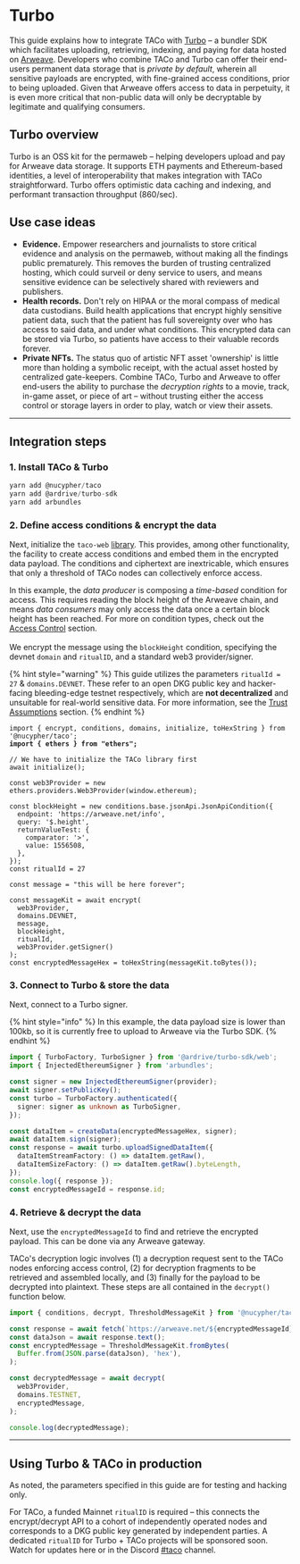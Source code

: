 # Turbo

This guide explains how to integrate TACo with [Turbo](https://docs.ardrive.io/docs/turbo/what-is-turbo.html) – a bundler SDK which facilitates uploading, retrieving, indexing, and paying for data hosted on [Arweave](https://search.brave.com/search?q=arweave+docs\&source=desktop). Developers who combine TACo and Turbo can offer their end-users permanent data storage that is _private by default_, wherein all sensitive payloads are encrypted, with fine-grained access conditions, prior to being uploaded. Given that Arweave offers access to data in perpetuity, it is even more critical that non-public data will only be decryptable by legitimate and qualifying consumers.&#x20;

## Turbo overview

Turbo is an OSS kit for the permaweb – helping developers upload and pay for Arweave data storage. It supports ETH payments and Ethereum-based identities, a level of interoperability that makes integration with TACo straightforward. Turbo offers optimistic data caching and indexing, and performant transaction throughput (860/sec).&#x20;

## Use case ideas

* **Evidence.** Empower researchers and journalists to store critical evidence and analysis on the permaweb, without making all the findings public prematurely. This removes the burden of trusting centralized hosting, which could surveil or deny service to users, and means sensitive evidence can be selectively shared with reviewers and publishers.&#x20;
* **Health records.** Don't rely on HIPAA or the moral compass of medical data custodians. Build health applications that encrypt highly sensitive patient data, such that the patient has full sovereignty over who has access to said data, and under what conditions. This encrypted data can be stored via Turbo, so patients have access to their valuable records forever.&#x20;
* **Private NFTs.** The status quo of artistic NFT asset 'ownership' is little more than holding a symbolic receipt, with the actual asset hosted by centralized gate-keepers. Combine TACo, Turbo and Arweave to offer end-users the ability to purchase the _decryption rights_ to a movie, track, in-game asset, or piece of art – without trusting either the access control or storage layers in order to play, watch or view their assets.&#x20;

***

## Integration steps&#x20;

### 1. Install TACo & Turbo&#x20;

```typescript
yarn add @nucypher/taco
yarn add @ardrive/turbo-sdk
yarn add arbundles
```

### 2. Define access conditions & encrypt the data&#x20;

Next, initialize the `taco-web` [library](https://github.com/nucypher/taco-web). This provides, among other functionality, the facility to create access conditions and embed them in the encrypted data payload. The conditions and ciphertext are inextricable, which ensures that only a threshold of TACo nodes can collectively enforce access.&#x20;

In this example, the _data_ _producer_ is composing a _time-based_ condition for acces&#x73;_._ This requires reading the block height of the Arweave chain, and means _data consumers_ may only access the data once a certain block height has been reached. For more on condition types, check out the [Access Control](../conditions/) section.\
\
We encrypt the message using the `blockHeight` condition, specifying the devnet `domain` and `ritualID`, and a standard web3 provider/signer.&#x20;

{% hint style="warning" %}
This guide utilizes the parameters `ritualId = 27` & `domains.DEVNET`. These refer to an open DKG public key and hacker-facing bleeding-edge testnet respectively, which  are **not decentralized** and unsuitable for real-world sensitive data. For more information, see the [Trust Assumptions](../trust-assumptions/) section.&#x20;
{% endhint %}

<pre class="language-typescript"><code class="lang-typescript">import { encrypt, conditions, domains, initialize, toHexString } from '@nucypher/taco';
<strong>import { ethers } from "ethers";
</strong>
// We have to initialize the TACo library first
await initialize();

const web3Provider = new ethers.providers.Web3Provider(window.ethereum);

const blockHeight = new conditions.base.jsonApi.JsonApiCondition({
  endpoint: 'https://arweave.net/info',
  query: '$.height',
  returnValueTest: {
    comparator: '>',
    value: 1556508,
  },
});
const ritualId = 27

const message = "this will be here forever";

const messageKit = await encrypt(
  web3Provider,
  domains.DEVNET,
  message,
  blockHeight,
  ritualId,
  web3Provider.getSigner() 
);
const encryptedMessageHex = toHexString(messageKit.toBytes());
</code></pre>

### 3. Connect to Turbo & store the data&#x20;

&#x20;Next, connect to a Turbo signer.&#x20;

{% hint style="info" %}
In this example, the data payload size is lower than 100kb, so it is currently free to upload to Arweave via the Turbo SDK.&#x20;
{% endhint %}

```typescript
import { TurboFactory, TurboSigner } from '@ardrive/turbo-sdk/web';
import { InjectedEthereumSigner } from 'arbundles';

const signer = new InjectedEthereumSigner(provider);
await signer.setPublicKey();
const turbo = TurboFactory.authenticated({
  signer: signer as unknown as TurboSigner,
});

const dataItem = createData(encryptedMessageHex, signer);
await dataItem.sign(signer);
const response = await turbo.uploadSignedDataItem({
  dataItemStreamFactory: () => dataItem.getRaw(),
  dataItemSizeFactory: () => dataItem.getRaw().byteLength,
});
console.log({ response });
const encryptedMessageId = response.id;
```

### 4. Retrieve & decrypt the data

Next, use the `encryptedMessageId` to find and retrieve the encrypted payload. This can be done via any Arweave gateway.

TACo's decryption logic involves (1) a decryption request sent to the TACo nodes enforcing access control, (2) for decryption fragments to be retrieved and assembled locally, and (3) finally for the payload to be decrypted into plaintext. These steps are all contained in the `decrypt()` function below.&#x20;

```typescript
import { conditions, decrypt, ThresholdMessageKit } from '@nucypher/taco';

const response = await fetch(`https://arweave.net/${encryptedMessageId}`);
const dataJson = await response.text();
const encryptedMessage = ThresholdMessageKit.fromBytes(
  Buffer.from(JSON.parse(dataJson), 'hex'),
);

const decryptedMessage = await decrypt(
  web3Provider,
  domains.TESTNET,
  encryptedMessage,
);

console.log(decryptedMessage);
```

***

## Using Turbo & TACo in production&#x20;

As noted, the parameters specified in this guide are for testing and hacking only.

For TACo, a funded Mainnet `ritualID` is required – this connects the encrypt/decrypt API to a cohort of independently operated nodes and corresponds to a DKG public key generated by independent parties. A dedicated `ritualID` for Turbo + TACo projects will be sponsored soon. Watch for updates here or in the Discord [#taco](https://discord.com/channels/866378471868727316/870383642751430666) channel.&#x20;
